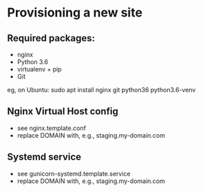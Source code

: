 Provisioning a new site
====
## Required packages:
* nginx
* Python 3.6
* virtualenv + pip
* Git

eg, on Ubuntu:
    sudo apt install nginx git python36 python3.6-venv
    
## Nginx Virtual Host config
* see nginx.template.conf
* replace DOMAIN with, e.g., staging.my-domain.com

## Systemd service
* see gunicorn-systemd.template.service
* replace DOMAIN with, e.g., staging.my-domain.com
